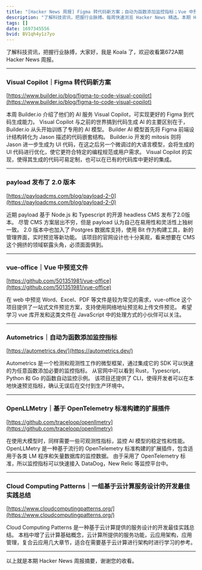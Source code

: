 ```yaml
---
title: "[Hacker News 周报] Figma 转代码新方案；自动为函数添加监控指标；Vue 中预览文件"
description: "了解科技资讯，把握行业脉搏。每周快速浏览 Hacker News 精选。本期 Hacker Newsletter 地址：http://www.daemonology.net/hn-daily/"
tags: []
date: 1697345556
bvid: BV1qh4y1z7yo
---
```

了解科技资讯，把握行业脉搏，大家好，我是 Koala 了，欢迎收看第672A期 Hacker News 周报。

---
### Visual Copilot｜Figma 转代码新方案
[https://www.builder.io/blog/figma-to-code-visual-copilot](https://www.builder.io/blog/figma-to-code-visual-copilot)

本周 Builder.io 介绍了他们的 AI 服务 Visual Copilot，可实现更好的 Figma 到代码生成能力。
Visual Copilot 与之前的世界搞到代码生成 AI 的主要区别在于，Builder.io 从头开始训练了专用的 AI 模型。
Builder AI 模型首先将 Figma 前端设计结构转化为 Jason 描述的代码嵌套结构。
Builder.io 开发的 mitosis 则将 Jason 进一步生成为 UI 代码，在这之后另一个微调过的大语言模型，会将生成的 UI 代码进行优化，使它更符合特定的编程规范或用户需求。
Visual Copilot 的实现，使得其生成的代码可易定制，也可以在已有的代码库中更好的集成。

---
### payload 发布了 2.0 版本
[https://payloadcms.com/blog/payload-2-0](https://payloadcms.com/blog/payload-2-0)

近期 payload 基于 Node.js 和 Typescript 的开源 headless CMS 发布了2.0版本。
尽管 CMS 方案层出不穷，但是 payload 认为自己在易用性和灵活性上独树一致。
2.0 版本中也加入了 Postgres 数据库支持，使用 Bit 作为构建工具，新的管理界面，实时预览等新功能。
该项目的官网设计也十分美观，看来想要在 CMS 这个拥挤的领域崭露头角，必须面面俱到。

---
### vue-office｜Vue 中预览文件
[https://github.com/501351981/vue-office](https://github.com/501351981/vue-office)

在 web 中预览 Word、Excel、PDF 等文件是较为常见的需求，vue-office 这个项目提供了一站式文件预览方案，支持使用网络地址预览和上传文件预览。
希望学习 vue 库开发和这类文件在 JavaScript 中的处理方式的小伙伴可以关注。

---
### Autometrics｜自动为函数添加监控指标
[https://autometrics.dev/](https://autometrics.dev/)

Autometrics 是一个检测和观测性工作的微型框架，通过集成它的 SDK 可以快速的为任意函数添加必要的监控指标。
从官网中可以看到 Rust，Typescript，Python 和 Go 的函数自动监控示例。
该项目还提供了 CLI，使得开发者可以在本地快速预览指标，确认无误后在交付到生产环境中。

---
### OpenLLMetry｜基于 OpenTelemetry 标准构建的扩展插件
[https://github.com/traceloop/openllmetry](https://github.com/traceloop/openllmetry)

在使用大模型时，同样需要一些可观测性指标，监控 AI 模型的稳定性和性能。
OpenLLMetry 是一种基于流行的 OpenTelemetry 标准构建的扩展插件，包含适用于各类 LM 程序和矢量数据库的监控数据。
由于采用了 OpenTelemetry 标准，所以监控指标可以快速接入 DataDog，New Relic 等监控平台中。

---
### Cloud Computing Patterns｜一组基于云计算服务设计的开发最佳实践总结
[https://www.cloudcomputingpatterns.org/](https://www.cloudcomputingpatterns.org/)


Cloud Computing Patterns 是一种基于云计算提供的服务设计的开发最佳实践总结。
本档中增了云计算基础概念，云计算所提供的服务功能，云应用架构，应用管理，复合云应用几大章节，适合在需要基于云计算进行架构时进行学习的参考。

--- 

以上就是本期 Hacker News 周报摘要，谢谢您的收看。


